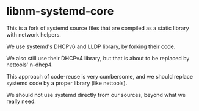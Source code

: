 libnm-systemd-core
==================

This is a fork of systemd source files that are compiled
as a static library with network helpers.

We use systemd's DHCPv6 and LLDP library, by forking their code.

We also still use their DHCPv4 library, but that is about to be replaced
by nettools' n-dhcp4.

This approach of code-reuse is very cumbersome, and we should replace
systemd code by a proper library (like nettools).

We should not use systemd directly from our sources, beyond what
we really need.
